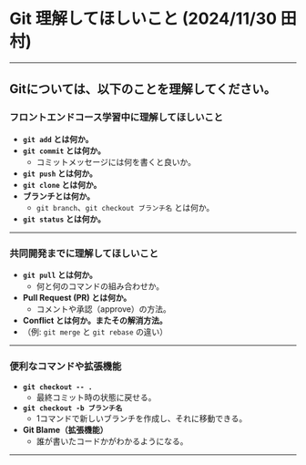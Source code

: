 # Git 理解してほしいこと  (**2024/11/30 田村**)

---

## Gitについては、以下のことを理解してください。

### フロントエンドコース学習中に理解してほしいこと
- **`git add` とは何か。**
- **`git commit` とは何か。**
  - コミットメッセージには何を書くと良いか。
- **`git push` とは何か。**
- **`git clone` とは何か。**
- **ブランチとは何か。**
  - `git branch`、`git checkout ブランチ名` とは何か。
- **`git status` とは何か。**

---

### 共同開発までに理解してほしいこと
- **`git pull` とは何か。**  
  - 何と何のコマンドの組み合わせか。
- **Pull Request (PR) とは何か。**  
  - コメントや承認（approve）の方法。
- **Conflict とは何か。またその解消方法。**  
- （例: `git merge` と `git rebase` の違い）

---

### 便利なコマンドや拡張機能
- **`git checkout -- .`**  
  - 最終コミット時の状態に戻せる。
- **`git checkout -b ブランチ名`**  
  - 1コマンドで新しいブランチを作成し、それに移動できる。
- **Git Blame（拡張機能）**  
  - 誰が書いたコードかがわかるようになる。

---
